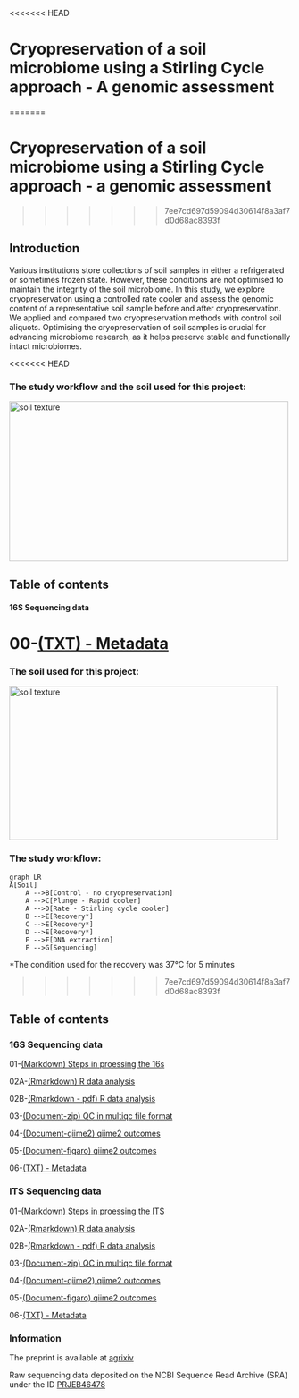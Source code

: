 
<<<<<<< HEAD
# Cryopreservation of a soil microbiome using a Stirling Cycle approach - A genomic assessment
=======
# Cryopreservation of a soil microbiome using a Stirling Cycle approach - a genomic assessment
>>>>>>> 7ee7cd697d59094d30614f8a3af7d0d68ac8393f

## Introduction
Various institutions store collections of soil samples in either a refrigerated or sometimes frozen state. However, these conditions are not optimised to maintain the integrity of the soil microbiome. In this study, we explore cryopreservation using a controlled rate cooler and assess the genomic content of a representative soil sample before and after cryopreservation. We applied and compared two cryopreservation methods with control soil aliquots. Optimising the cryopreservation of soil samples is crucial for advancing microbiome research, as it helps preserve stable and functionally intact microbiomes.

<<<<<<< HEAD
### The study workflow and the soil used for this project:

<img src="https://github.com/paytonyau/Cryopreservation-Stirling-Cycle/blob/main/soil.jpg" alt="soil texture" width="500" height="286"/>


## Table of contents
#### 16S Sequencing data
00-[(TXT) - Metadata](https://github.com/paytonyau/Cryopreservation-Stirling-Cycle/blob/main/16s/16s-meta-data.txt)
=======
### The soil used for this project:

<img src="https://github.com/paytonyau/Cryopreservation-Stirling-Cycle/blob/main/soil.jpg" alt="soil texture" width="480" height="275"/>


### The study workflow:
```mermaid
graph LR
A[Soil] 
    A -->B[Control - no cryopreservation]
    A -->C[Plunge - Rapid cooler]
    A -->D[Rate - Stirling cycle cooler]
    B -->E[Recovery*]
    C -->E[Recovery*]
    D -->E[Recovery*]
    E -->F[DNA extraction]
    F -->G[Sequencing]
```
*The condition used for the recovery was 37°C for 5 minutes


>>>>>>> 7ee7cd697d59094d30614f8a3af7d0d68ac8393f

## Table of contents
### 16S Sequencing data

01-[(Markdown) Steps in proessing the 16s](https://github.com/paytonyau/Cryopreservation-Stirling-Cycle/blob/main/16s-DADA2.md)

02A-[(Rmarkdown) R data analysis](https://github.com/paytonyau/Cryopreservation-Stirling-Cycle/blob/main/16s/16s.Rmd)

02B-[(Rmarkdown - pdf) R data analysis](https://github.com/paytonyau/Cryopreservation-Stirling-Cycle/blob/main/16s/16s.pdf)

03-[(Document-zip) QC in multiqc file format](https://github.com/paytonyau/Cryopreservation-Stirling-Cycle/blob/main/16s/multiqc/multiqc.zip)

04-[(Document-qiime2) qiime2 outcomes](https://github.com/paytonyau/Cryopreservation-Stirling-Cycle/blob/main/16s/qiime2)

05-[(Document-figaro) qiime2 outcomes](https://github.com/paytonyau/Cryopreservation-Stirling-Cycle/blob/main/16s/figaro)

06-[(TXT) - Metadata](https://github.com/paytonyau/Cryopreservation-Stirling-Cycle/blob/main/16s/16s-meta-data.txt)

### ITS Sequencing data

01-[(Markdown) Steps in proessing the ITS](https://github.com/paytonyau/Cryopreservation-Stirling-Cycle/blob/main/ITS-UNITE.md)

02A-[(Rmarkdown) R data analysis](https://github.com/paytonyau/Cryopreservation-Stirling-Cycle/blob/main/ITS/ITS.Rmd)

02B-[(Rmarkdown - pdf) R data analysis](https://github.com/paytonyau/Cryopreservation-Stirling-Cycle/blob/main/ITS/ITS.pdf)

03-[(Document-zip) QC in multiqc file format](https://github.com/paytonyau/Cryopreservation-Stirling-Cycle/blob/main/ITS/multiqc/multiqc.zip)

04-[(Document-qiime2) qiime2 outcomes](https://github.com/paytonyau/Cryopreservation-Stirling-Cycle/blob/main/ITS/qiime2)

05-[(Document-figaro) qiime2 outcomes](https://github.com/paytonyau/Cryopreservation-Stirling-Cycle/blob/main/ITS/figaro)

06-[(TXT) - Metadata](https://github.com/paytonyau/Cryopreservation-Stirling-Cycle/blob/main/ITS/meta-data-ITS.txt)
###  Information
The preprint is available at [agrixiv](https://agrirxiv.org/search-details/?pan=20210277652)

Raw sequencing data deposited on the NCBI Sequence Read Archive (SRA) under the  ID [PRJEB46478](https://www.ncbi.nlm.nih.gov/bioproject/PRJEB46478/)

